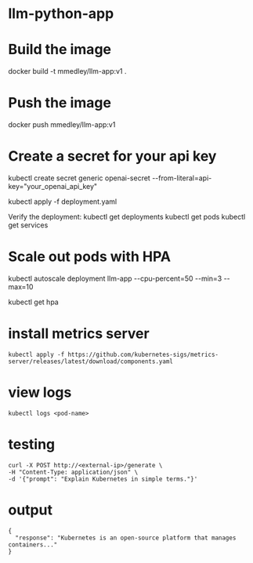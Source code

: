 # llm-python-app

# Build the image
docker build -t mmedley/llm-app:v1 .
 
# Push the image
docker push mmedley/llm-app:v1

# Create a secret for your api key
kubectl create secret generic openai-secret --from-literal=api-key="your_openai_api_key"

kubectl apply -f deployment.yaml
 
Verify the deployment:
kubectl get deployments
kubectl get pods
kubectl get services

# Scale out pods with HPA
kubectl autoscale deployment llm-app --cpu-percent=50 --min=3 --max=10

kubectl get hpa

# install metrics server
```
kubectl apply -f https://github.com/kubernetes-sigs/metrics-server/releases/latest/download/components.yaml
```

# view logs
```
kubectl logs <pod-name>
```

# testing
```
curl -X POST http://<external-ip>/generate \
-H "Content-Type: application/json" \
-d '{"prompt": "Explain Kubernetes in simple terms."}'
```

# output	
```
{
  "response": "Kubernetes is an open-source platform that manages containers..."
}
```

